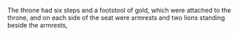 The throne had six steps and a footstool of gold, which were attached to the throne, and on each side of the seat were armrests and two lions standing beside the armrests,
